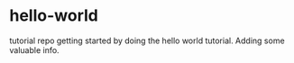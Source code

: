 # hello-world
tutorial repo 
getting started by doing the hello world tutorial.  Adding some valuable info. 
